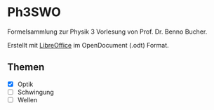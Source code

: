 # Ph3SWO

Formelsammlung zur Physik 3 Vorlesung von Prof. Dr. Benno Bucher.

Erstellt mit [LibreOffice](https://www.libreoffice.org/) im OpenDocument (.odt) Format.


## Themen
- [x] Optik
- [ ] Schwingung
- [ ] Wellen
